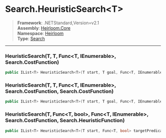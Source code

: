 # Search.HeuristicSearch\<T>

> **Framework**: .NETStandard,Version=v2.1  
> **Assembly**: [Heirloom.Core][0]  
> **Namespace**: [Heirloom][0]  
> **Type**: [Search][1]

--------------------------------------------------------------------------------

### HeuristicSearch<T>(T, T, Func<T, IEnumerable<T>>, Search.CostFunction<T>)

```cs
public IList<T> HeuristicSearch<T>(T start, T goal, Func<T, IEnumerable<T>> getSuccessors, Search.CostFunction<T> cost)
```

### HeuristicSearch<T>(T, T, Func<T, IEnumerable<T>>, Search.CostFunction<T>, Search.CostFunction<T>)

```cs
public IList<T> HeuristicSearch<T>(T start, T goal, Func<T, IEnumerable<T>> getSuccessors, Search.CostFunction<T> cost, Search.CostFunction<T> heuristic)
```

### HeuristicSearch<T>(T, Func<T, bool>, Func<T, IEnumerable<T>>, Search.CostFunction<T>, Search.HeuristicFunction<T>)

```cs
public IList<T> HeuristicSearch<T>(T start, Func<T, bool> targetPredicate, Func<T, IEnumerable<T>> getSuccessors, Search.CostFunction<T> cost, Search.HeuristicFunction<T> heuristic)
```

[0]: ../Heirloom.Core.md
[1]: Heirloom.Search.md
